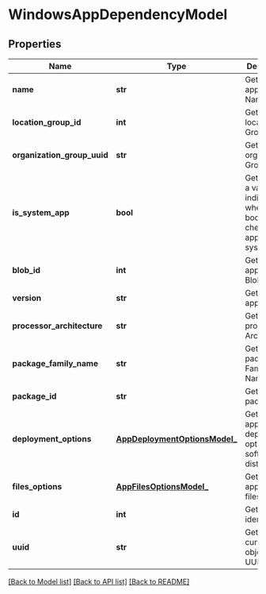 # WindowsAppDependencyModel

## Properties
Name | Type | Description | Notes
------------ | ------------- | ------------- | -------------
**name** | **str** | Gets or sets application Name. | [optional] 
**location_group_id** | **int** | Gets or sets location Group Id. | [optional] 
**organization_group_uuid** | **str** | Gets or sets organization Group UUID. | [optional] 
**is_system_app** | **bool** | Gets or sets a value indicating whether bool to check if the app is system app. | [optional] 
**blob_id** | **int** | Gets or sets application Blob Id. | [optional] 
**version** | **str** | Gets or sets app Verison. | [optional] 
**processor_architecture** | **str** | Gets or sets processor Architecture. | [optional] 
**package_family_name** | **str** | Gets or sets package Family Name. | [optional] 
**package_id** | **str** | Gets or sets package Id. | [optional] 
**deployment_options** | [**AppDeploymentOptionsModel_**](AppDeploymentOptionsModel_.md) | Gets or sets application deployment options for software distribution. | [optional] 
**files_options** | [**AppFilesOptionsModel_**](AppFilesOptionsModel_.md) | Gets or sets application files options. | [optional] 
**id** | **int** | Gets or sets identifier. | [optional] 
**uuid** | **str** | Gets or sets current objects UUID. | [optional] 

[[Back to Model list]](../README.md#documentation-for-models) [[Back to API list]](../README.md#documentation-for-api-endpoints) [[Back to README]](../README.md)


